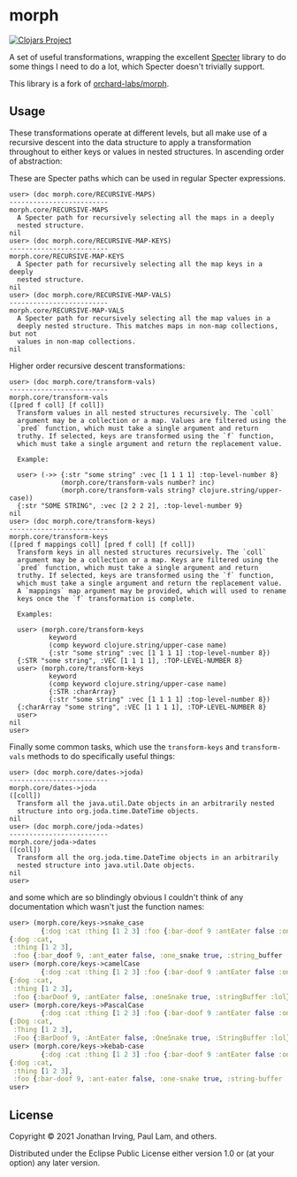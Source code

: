 # morph

[![Clojars Project](https://img.shields.io/clojars/v/ai.motiva/morph.svg)](https://clojars.org/ai.motiva/morph)

A set of useful transformations, wrapping the excellent [Specter](https://github.com/nathanmarz/specter) library to do some things I need to do a lot, which Specter doesn't trivially support.

This library is a fork of [orchard-labs/morph](https://github.com/orchard-labs/morph).

## Usage

These transformations operate at different levels, but all make use of a recursive descent into the data structure to apply a transformation throughout to either keys or values in nested structures. In ascending order of abstraction:

These are Specter paths which can be used in regular Specter expressions.

```
user> (doc morph.core/RECURSIVE-MAPS)
-------------------------
morph.core/RECURSIVE-MAPS
  A Specter path for recursively selecting all the maps in a deeply
  nested structure.
nil
user> (doc morph.core/RECURSIVE-MAP-KEYS)
-------------------------
morph.core/RECURSIVE-MAP-KEYS
  A Specter path for recursively selecting all the map keys in a deeply
  nested structure.
nil
user> (doc morph.core/RECURSIVE-MAP-VALS)
-------------------------
morph.core/RECURSIVE-MAP-VALS
  A Specter path for recursively selecting all the map values in a
  deeply nested structure. This matches maps in non-map collections, but not
  values in non-map collections.
nil
```
Higher order recursive descent transformations:

```
user> (doc morph.core/transform-vals)
-------------------------
morph.core/transform-vals
([pred f coll] [f coll])
  Transform values in all nested structures recursively. The `coll`
  argument may be a collection or a map. Values are filtered using the
  `pred` function, which must take a single argument and return
  truthy. If selected, keys are transformed using the `f` function,
  which must take a single argument and return the replacement value.

  Example:

  user> (->> {:str "some string" :vec [1 1 1 1] :top-level-number 8}
             (morph.core/transform-vals number? inc)
             (morph.core/transform-vals string? clojure.string/upper-case))
  {:str "SOME STRING", :vec [2 2 2 2], :top-level-number 9}
nil
user> (doc morph.core/transform-keys)
-------------------------
morph.core/transform-keys
([pred f mappings coll] [pred f coll] [f coll])
  Transform keys in all nested structures recursively. The `coll`
  argument may be a collection or a map. Keys are filtered using the
  `pred` function, which must take a single argument and return
  truthy. If selected, keys are transformed using the `f` function,
  which must take a single argument and return the replacement value.
  A `mappings` map argument may be provided, which will used to rename
  keys once the `f` transformation is complete.

  Examples:

  user> (morph.core/transform-keys
          keyword
          (comp keyword clojure.string/upper-case name)
          {:str "some string" :vec [1 1 1 1] :top-level-number 8})
  {:STR "some string", :VEC [1 1 1 1], :TOP-LEVEL-NUMBER 8}
  user> (morph.core/transform-keys
          keyword
          (comp keyword clojure.string/upper-case name)
          {:STR :charArray}
          {:str "some string" :vec [1 1 1 1] :top-level-number 8})
  {:charArray "some string", :VEC [1 1 1 1], :TOP-LEVEL-NUMBER 8}
  user>
nil
user>
```
Finally some common tasks, which use the `transform-keys` and `transform-vals` methods to do specifically useful things:

```
user> (doc morph.core/dates->joda)
-------------------------
morph.core/dates->joda
([coll])
  Transform all the java.util.Date objects in an arbitrarily nested
  structure into org.joda.time.DateTime objects.
nil
user> (doc morph.core/joda->dates)
-------------------------
morph.core/joda->dates
([coll])
  Transform all the org.joda.time.DateTime objects in an arbitrarily
  nested structure into java.util.Date objects.
nil
user>
```
and some which are so blindingly obvious I couldn't think of any documentation which wasn't just the function names:
```clojure
user> (morph.core/keys->snake_case
        {:dog :cat :thing [1 2 3] :foo {:bar-doof 9 :antEater false :one_snake true :StringBuffer :lol}})
{:dog :cat,
 :thing [1 2 3],
 :foo {:bar_doof 9, :ant_eater false, :one_snake true, :string_buffer :lol}}
user> (morph.core/keys->camelCase
        {:dog :cat :thing [1 2 3] :foo {:bar-doof 9 :antEater false :one_snake true :StringBuffer :lol}})
{:dog :cat,
 :thing [1 2 3],
 :foo {:barDoof 9, :antEater false, :oneSnake true, :stringBuffer :lol}}
user> (morph.core/keys->PascalCase
        {:dog :cat :thing [1 2 3] :foo {:bar-doof 9 :antEater false :one_snake true :StringBuffer :lol}})
{:Dog :cat,
 :Thing [1 2 3],
 :Foo {:BarDoof 9, :AntEater false, :OneSnake true, :StringBuffer :lol}}
user> (morph.core/keys->kebab-case
        {:dog :cat :thing [1 2 3] :foo {:bar-doof 9 :antEater false :one_snake true :StringBuffer :lol}})
{:dog :cat,
 :thing [1 2 3],
 :foo {:bar-doof 9, :ant-eater false, :one-snake true, :string-buffer :lol}}
user>
```

## License

Copyright © 2021 Jonathan Irving, Paul Lam, and others.

Distributed under the Eclipse Public License either version 1.0 or (at your
option) any later version.

